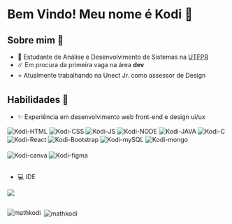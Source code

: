 # Bem Vindo! Meu nome é Kodi 🌙
## Sobre mim 🌊
 - 🌌 Estudante de Análise e Desenvolvimento de Sistemas na [UTFPR](https://www.utfpr.edu.br/)
 - ☄️ Em procura da primeira vaga na área **dev**
 - ⭐ Atualmente trabalhando na Unect Jr. como assessor de Design

## Habilidades 🌻
 - ✨ Experiência em desenvolvimento web front-end e design ui/ux
<div style="display: inline_block">
  <img align="center" alt="Kodi-HTML" src="https://img.shields.io/badge/HTML5-E34F26?style=for-the-badge&logo=html5&logoColor=white">
  <img align="center" alt="Kodi-CSS" src="https://img.shields.io/badge/CSS3-1572B6?style=for-the-badge&logo=css3&logoColor=white">
  <img align="center" alt="Kodi-JS" src="https://img.shields.io/badge/JavaScript-F7DF1E?style=for-the-badge&logo=JavaScript&logoColor=white">
  <img align="center" alt="Kodi-NODE" src="https://img.shields.io/badge/Node.js-43853D?style=for-the-badge&logo=node.js&logoColor=white">
  <img align="center" alt="Kodi-JAVA" src="https://img.shields.io/badge/Java-ED8B00?style=for-the-badge&logo=openjdk&logoColor=white">
  <img align="center" alt="Kodi-C" src="https://img.shields.io/badge/C-00599C?style=for-the-badge&logo=c&logoColor=white">
  <img align="center" alt="Kodi-React" src="https://img.shields.io/badge/React-20232A?style=for-the-badge&logo=react&logoColor=61DAFB">
  <img align="center" alt="Kodi-Bootstrap" src="https://img.shields.io/badge/Bootstrap-563D7C?style=for-the-badge&logo=bootstrap&logoColor=white">
  <img align="center" alt="Kodi-mySQL" src="https://img.shields.io/badge/MySQL-00000F?style=for-the-badge&logo=mysql&logoColor=white">
  <img align="center" alt="Kodi-mongo" src="https://img.shields.io/badge/MongoDB-4EA94B?style=for-the-badge&logo=mongodb&logoColor=white">
  <br><br>
  <img align="center" alt="Kodi-canva" src="https://img.shields.io/badge/Canva-%2300C4CC.svg?&style=for-the-badge&logo=Canva&logoColor=white">
  <img align="center" alt="Kodi-figma" src="https://img.shields.io/badge/Figma-F24E1E?style=for-the-badge&logo=figma&logoColor=white">
</div> <br>

  - 💻 IDE <br> 
<img src="https://img.shields.io/badge/Visual_Studio_Code-0078D4?style=for-the-badge&logo=visual%20studio%20code&logoColor=white">

## 

<p><img align="left" src="https://github-readme-stats.vercel.app/api/top-langs?username=mathkodi&show_icons=true&locale=en&layout=compact" alt="mathkodi" /></p>

<p>&nbsp;<img align="center" src="https://github-readme-stats.vercel.app/api?username=mathkodi&show_icons=true&locale=en" alt="mathkodi" /></p>
